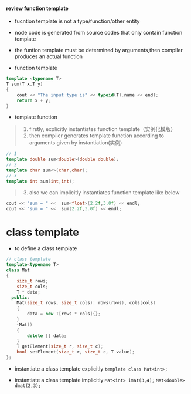 #### review function template
* fucntion template is not a type/function/other entity
* node code is generated from source codes that only contain function template
* the funtion template must be determined by arguments,then compiler produces an actual function

* function template
```C++
template <typename T>
T sum(T x,T y)
{
    cout << "The input type is" << typeid(T).name << endl;
    return x + y;
}
```

* template function 
> 1. firstly, explicitly instantiates function template（实例化模版）
> 2. then compiler generates template function according to arguments given by instantiation(实例)
```C++
// 1
template double sum<double>(double double);
// 2
template char sum<>(char,char);
// 3
template int sum(int,int);

```
> 3. also  we can implicitly instantiates function template like below
```C++
cout << "sum = " <<  sum<float>(2.2f,3.0f) << endl;
cout << "sum = " <<  sum(2.2f,3.0f) << endl;
```



# class template
* to define a class template
```C++
// class template
template<typename T>
class Mat
{
    size_t rows;
    size_t cols;
    T * data;
  public:
    Mat(size_t rows, size_t cols): rows(rows), cols(cols)
    {
        data = new T[rows * cols]{};
    }
    ~Mat()
    {
        delete [] data;
    }
    T getElement(size_t r, size_t c);
    bool setElement(size_t r, size_t c, T value);
};
```
* instantiate a class template explicitly
`template class Mat<int>;`

* instantiate a class template implicitly
`Mat<int> imat(3,4);`
`Mat<double> dmat(2,3); `
